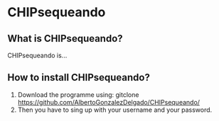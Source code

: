 # CHIPsequeando

## What is CHIPsequeando?
CHIPsequeando is... 

## How to install CHIPsequeando?
1. Download the programme using:
gitclone https://github.com/AlbertoGonzalezDelgado/CHIPsequeando/
2. Then you have to sing up with your username and your password.
